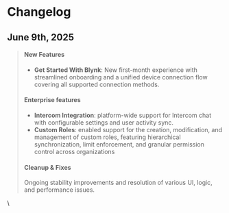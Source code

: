 # Changelog

## June 9th, 2025&#x20;

> #### New Features
>
> * **Get Started With Blynk**: New first-month experience with streamlined onboarding and a unified device connection flow covering all supported connection methods.
>
> ####
>
> #### Enterprise features
>
> * **Intercom Integration**: platform-wide support for Intercom chat with configurable settings and user activity sync.&#x20;
> * **Custom Roles**: enabled support for the creation, modification, and management of custom roles, featuring hierarchical synchronization, limit enforcement, and granular permission control across organizations
>
> ####
>
> #### Cleanup & Fixes
>
> Ongoing stability improvements and resolution of various UI, logic, and performance issues.

\
